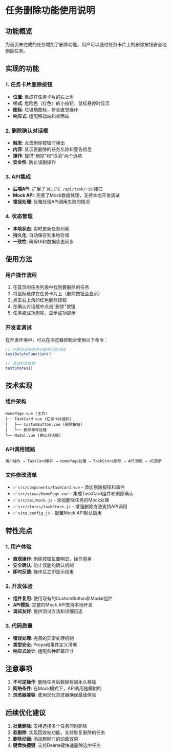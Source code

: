 # 任务删除功能使用说明

## 功能概览
为首页未完成的任务增加了删除功能，用户可以通过任务卡片上的删除按钮安全地删除任务。

## 实现的功能

### 1. 任务卡片删除按钮
- **位置**: 集成在任务卡片的右上角
- **样式**: 危险色（红色）的小按钮，鼠标悬停时显示
- **图标**: 垃圾桶图标，符合直觉操作
- **响应式**: 适配移动端和桌面端

### 2. 删除确认对话框
- **触发**: 点击删除按钮时弹出
- **内容**: 显示要删除的任务名称和警告信息
- **操作**: 提供"删除"和"取消"两个选项
- **安全性**: 防止误删操作

### 3. API集成
- **后端API**: 扩展了 `DELETE /api/task/:id` 接口
- **Mock API**: 完善了Mock数据处理，支持本地开发调试
- **错误处理**: 优雅处理API调用失败的情况

### 4. 状态管理
- **本地状态**: 实时更新任务列表
- **持久化**: 自动保存到本地存储
- **一致性**: 确保UI和数据状态同步

## 使用方法

### 用户操作流程
1. 在首页的任务列表中找到要删除的任务
2. 将鼠标悬停在任务卡片上（删除按钮会显示）
3. 点击右上角的红色删除按钮
4. 在确认对话框中点击"删除"按钮
5. 任务被成功删除，显示成功提示

### 开发者调试
在开发环境中，可以在浏览器控制台使用以下命令：

```javascript
// 创建测试任务用于删除功能测试
testDeleteFunction()

// 测试状态管理
testStores()
```

## 技术实现

### 组件架构
```
HomePage.vue (主页)
├── TaskCard.vue (任务卡片组件)
│   ├── CustomButton.vue (删除按钮)
│   └── 删除事件处理
└── Modal.vue (确认对话框)
```

### API调用链路
```
用户操作 → TaskCard事件 → HomePage处理 → TaskStore删除 → API调用 → UI更新
```

### 文件修改清单
- ✅ `src/components/TaskCard.vue` - 添加删除按钮和事件
- ✅ `src/views/HomePage.vue` - 集成TaskCard组件和删除确认
- ✅ `src/api/mock.js` - 添加删除任务的Mock处理
- ✅ `src/stores/taskStore.js` - 增强删除方法支持API调用
- ✅ `vite.config.js` - 配置Mock API默认启用

## 特性亮点

### 1. 用户体验
- **直观操作**: 删除按钮位置明显，操作简单
- **安全确认**: 防止误删的确认机制
- **即时反馈**: 操作后立即显示结果

### 2. 开发体验
- **组件复用**: 使用现有的CustomButton和Modal组件
- **API模拟**: 完整的Mock API支持本地开发
- **调试友好**: 提供测试方法和详细日志

### 3. 代码质量
- **错误处理**: 完善的异常处理机制
- **类型安全**: Props和事件定义清晰
- **响应式设计**: 适配各种屏幕尺寸

## 注意事项

1. **不可逆操作**: 删除任务后数据将被永久移除
2. **网络条件**: 在Mock模式下，API调用是模拟的
3. **浏览器兼容**: 使用现代浏览器确保最佳体验

## 后续优化建议

1. **批量删除**: 支持选择多个任务同时删除
2. **软删除**: 实现回收站功能，支持恢复删除的任务
3. **删除动画**: 添加删除时的动画效果
4. **键盘快捷键**: 支持Delete键快速删除选中任务
